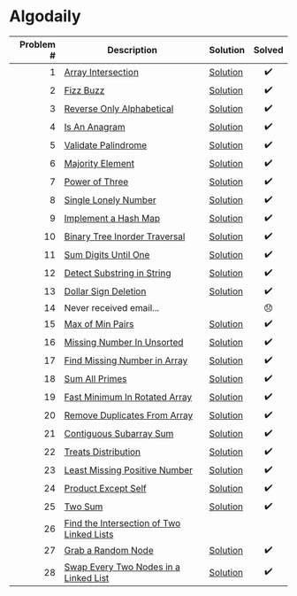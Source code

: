 # Algodaily

| Problem # | Description                                               | Solution                          | Solved |
| --------: | --------------------------------------------------------- | --------------------------------- | :----: |
|         1 | [Array Intersection](problems/001)                        | [Solution](problems/001/index.js) |   ✔️   |
|         2 | [Fizz Buzz](problems/002)                                 | [Solution](problems/002/index.js) |   ✔️   |
|         3 | [Reverse Only Alphabetical](problems/003)                 | [Solution](problems/003/index.js) |   ✔️   |
|         4 | [Is An Anagram](problems/004)                             | [Solution](problems/004/index.js) |   ✔️   |
|         5 | [Validate Palindrome](problems/005)                       | [Solution](problems/005/index.js) |   ✔️   |
|         6 | [Majority Element](problems/006)                          | [Solution](problems/006/index.js) |   ✔️   |
|         7 | [Power of Three](problems/007)                            | [Solution](problems/007/index.js) |   ✔️   |
|         8 | [Single Lonely Number](problems/008)                      | [Solution](problems/008/index.js) |   ✔️   |
|         9 | [Implement a Hash Map](problems/009)                      | [Solution](problems/009/index.js) |   ✔️   |
|        10 | [Binary Tree Inorder Traversal](problems/010)             | [Solution](problems/010/index.js) |   ✔️   |
|        11 | [Sum Digits Until One](problems/011)                      | [Solution](problems/011/index.js) |   ✔️   |
|        12 | [Detect Substring in String](problems/012)                | [Solution](problems/012/index.js) |   ✔️   |
|        13 | [Dollar Sign Deletion](problems/013)                      | [Solution](problems/013/index.js) |   ✔️   |
|        14 | Never received email...                                   |                                   |   😞   |
|        15 | [Max of Min Pairs](problems/015)                          | [Solution](problems/015/index.js) |   ✔️   |
|        16 | [Missing Number In Unsorted](problems/016)                | [Solution](problems/016/index.js) |   ✔️   |
|        17 | [Find Missing Number in Array](problems/017)              | [Solution](problems/017/index.js) |   ✔️   |
|        18 | [Sum All Primes](problems/018)                            | [Solution](problems/018/index.js) |   ✔️   |
|        19 | [Fast Minimum In Rotated Array](problems/019)             | [Solution](problems/019/index.js) |   ✔️   |
|        20 | [Remove Duplicates From Array](problems/020)              | [Solution](problems/020/index.js) |   ✔️   |
|        21 | [Contiguous Subarray Sum](problems/021)                   | [Solution](problems/021/index.js) |   ✔️   |
|        22 | [Treats Distribution](problems/022)                       | [Solution](problems/022/index.js) |   ✔️   |
|        23 | [Least Missing Positive Number](problems/023)             | [Solution](problems/023/index.js) |   ✔️   |
|        24 | [Product Except Self](problems/024)                       | [Solution](problems/024/index.js) |   ✔️   |
|        25 | [Two Sum](problems/025)                                   | [Solution](problems/025/index.js) |   ✔️   |
|        26 | [Find the Intersection of Two Linked Lists](problems/026) |                                   |        |
|        27 | [Grab a Random Node](problems/027)                        | [Solution](problems/027/index.js) |   ✔️   |
|        28 | [Swap Every Two Nodes in a Linked List](problems/028)     | [Solution](problems/028/index.js) |   ✔️   |
